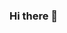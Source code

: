 ### Hi there 👋

<!--
**FelipeEnigmaRock/FelipeEnigmaRock** is a ✨ _special_ ✨ repository because its `README.md` (this file) appears on your GitHub profile.

Here are some ideas to get you started:

### 🔭 I’m currently working on my only projects
- 🌱 I’m currently learning Javascript
- 🤔 I’m looking for help with Learning how to code
- 📫 How to reach me: Email {felj.gomes@gmail.com} or 
- ⚡ Fun fact: I leave my old job to have more time to learning how to code kkkk
-->
